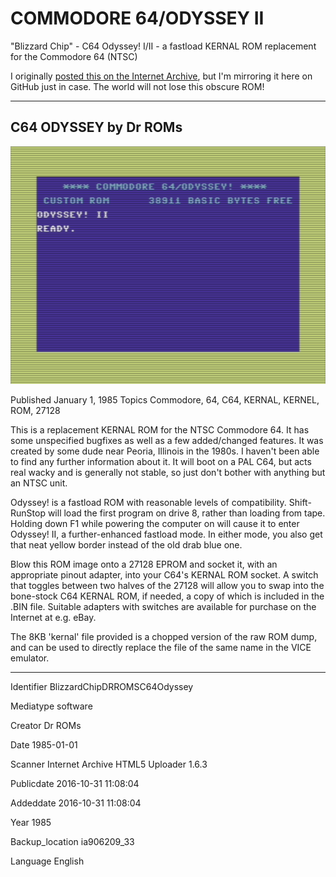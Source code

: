 # COMMODORE 64/ODYSSEY II
"Blizzard Chip" - C64 Odyssey! I/II - a fastload KERNAL ROM replacement for the Commodore 64 (NTSC)

 I originally [posted this on the Internet Archive](https://archive.org/details/BlizzardChipDRROMSC64Odyssey), but I'm mirroring it here on GitHub just in case. The world will not lose this obscure ROM!

-------------------
## C64 ODYSSEY by Dr ROMs

![ROM running in VICE](OdysseyII.png)

Published January 1, 1985
Topics Commodore, 64, C64, KERNAL, KERNEL, ROM, 27128

This is a replacement KERNAL ROM for the NTSC Commodore 64. It has some unspecified bugfixes as well as a few added/changed features. It was created by some dude near Peoria, Illinois in the 1980s. I haven't been able to find any further information about it. It will boot on a PAL C64, but acts real wacky and is generally not stable, so just don't bother with anything but an NTSC unit.

Odyssey! is a fastload ROM with reasonable levels of compatibility. Shift-RunStop will load the first program on drive 8, rather than loading from tape. Holding down F1 while powering the computer on will cause it to enter Odyssey! II, a further-enhanced fastload mode. In either mode, you also get that neat yellow border instead of the old drab blue one.

Blow this ROM image onto a 27128 EPROM and socket it, with an appropriate pinout adapter, into your C64's KERNAL ROM socket. A switch that toggles between two halves of the 27128 will allow you to swap into the bone-stock C64 KERNAL ROM, if needed, a copy of which is included in the .BIN file. Suitable adapters with switches are available for purchase on the Internet at e.g. eBay.

The 8KB 'kernal' file provided is a chopped version of the raw ROM dump, and can be used to directly replace the file of the same name in the VICE emulator.

----------------------------

Identifier BlizzardChipDRROMSC64Odyssey

Mediatype software

Creator Dr ROMs

Date 1985-01-01

Scanner Internet Archive HTML5 Uploader 1.6.3

Publicdate 2016-10-31 11:08:04

Addeddate 2016-10-31 11:08:04

Year 1985

Backup_location ia906209_33

Language English
